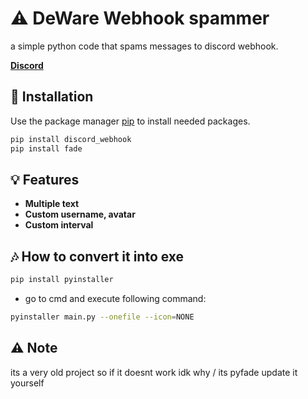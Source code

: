# ⚠️ DeWare Webhook spammer

a simple python code that spams messages to discord webhook.

**[Discord](https://discord.gg/FQkRFbzY6E)**

## 🔧 Installation

Use the package manager [pip](https://pip.pypa.io/en/stable/) to install needed packages.

```bash
pip install discord_webhook 
pip install fade 
```

## 💡 Features
- **Multiple text**
- **Custom username, avatar**
- **Custom interval**

## 🎶 How to convert it into exe

```bash
pip install pyinstaller
```

- go to cmd and execute following command:
```bash
pyinstaller main.py --onefile --icon=NONE
```

## ⚠️ Note

its a very old project so if it doesnt work idk why / its pyfade update it yourself

